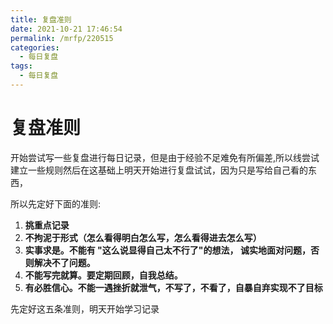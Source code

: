 ```yaml
---
title: 复盘准则
date: 2021-10-21 17:46:54
permalink: /mrfp/220515
categories: 
  - 每日复盘
tags: 
  - 每日复盘
---
```


# 复盘准则

开始尝试写一些复盘进行每日记录，但是由于经验不足难免有所偏差,所以线尝试建立一些规则然后在这基础上明天开始进行复盘试试，因为只是写给自己看的东西，

所以先定好下面的准则:

1. **挑重点记录**
2. **不拘泥于形式（怎么看得明白怎么写，怎么看得进去怎么写）**
3. **实事求是。不能有 "这么说显得自己太不行了"的想法， 诚实地面对问题，否则解决不了问题。**
4. **不能写完就算。要定期回顾，自我总结。**
5. **有必胜信心。不能一遇挫折就泄气，不写了，不看了，自暴自弃实现不了目标**

先定好这五条准则，明天开始学习记录



